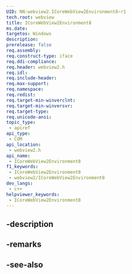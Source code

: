 ```yaml
---
UID: NN:webview2.ICoreWebView2Environment8~r1
tech.root: webview
title: ICoreWebView2Environment8
ms.date: 
targetos: Windows
description: 
prerelease: false
req.assembly: 
req.construct-type: iface
req.ddi-compliance: 
req.header: webview2.h
req.idl: 
req.include-header: 
req.max-support: 
req.namespace: 
req.redist: 
req.target-min-winverclnt: 
req.target-min-winversvr: 
req.target-type: 
req.unicode-ansi: 
topic_type:
 - apiref
api_type:
 - COM
api_location:
 - webview2.h
api_name:
 - ICoreWebView2Environment8
f1_keywords:
 - ICoreWebView2Environment8
 - webview2/ICoreWebView2Environment8
dev_langs:
 - c++
helpviewer_keywords:
 - ICoreWebView2Environment8
---
```


## -description

## -remarks

## -see-also


